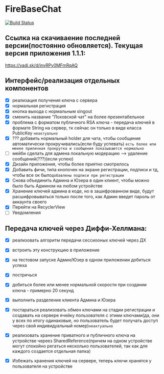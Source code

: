 # FireBaseChat

[![Build Status](https://travis-ci.org/obscene3190/FireBaseChat.svg?branch=master)](https://travis-ci.org/obscene3190/FireBaseChat)

## Ссылка на скачиваение последней версии(постоянно обновляется). Текущая версия приложения 1.1.1:

https://yadi.sk/d/inyRPy0MFmRqAQ

## Интерфейс/реализация отдельных компонентов

- [x] реализация получения ключа с сервера
- [x] нормальная регистрация
- [x] кнопка выхода с нормальным singout
- [x] сменить название "Лоховской чат" на более презентабельное
- [x] проблема с форматом публичного RSA ключа - передача ключей в формате String на сервер, тк сейчас он только в виде класса PublicKey ```неактуально```
- [x] ??? добавить нормальный holder для чата, чтобы сообщения автоматически прокручивались(если буду успевать) ```есть более или менее приличная прокрутка и сообщения показываются нормально```
- [ ] мейби сделать для адмена локальную модерацию --> удаление сообщений(???)(если успею)
- [x] Дизайн приложения, чтобы более приятно смотрелось
- [x] Добавить фичи, типа кнопочек на экране регистрации, подписи и тд, чтобы все ок было```добавлены подписи при регистрации```
- [x] Снова объединить Админа и Юзера в один клиент, чтобы можно было быть Админом на любом устройстве
- [x] Хранение ключей админа в коде, но в зашифрованном виде, будут расшифровываться только после того, как Админ введет пароль от аккаунта своего
- [x] Перейти на RecyclerView
- [ ] Уведомления

## Передача ключей через Диффи-Хеллмана:

- [x] реализовать алгоритм передачи сессиооных ключей через ДХ
- [x] встроить эту конструкцию в приложение
- [x] на тестовом запуске Админ/Юзер в одном приложении добиться успеха
- [x] постричься
- [x] добиться более или менее нормальной скорости при создании ключа  - примерно 20 секунд
- [x] выполнить разделение клиента Админа и Юзера
- [x] постараться реализовать обмен ключами на стадии регистрации и создавать на сервере ячейку пользователя с этими ключами(да, они у всех по итогу одинаковые, но пользователь будет получать доступ через свой индивидуальный номер)```неактуально```
- [x] реализовать хранение приватного и публичного ключа на устройстве череез SharedReference(причем на одном устройстве могут спокойно регаться несколько пользователей, так как для каждого создается отдельная папка)
- [x] Избежать хранения ключей на сервере, теперь ключи хранятся у пользователя на устройстве


